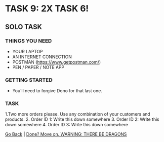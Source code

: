 # TASK 9: 2X TASK 6!

## SOLO TASK

### THINGS YOU NEED
- YOUR LAPTOP
- AN INTERNET CONNECTION
- POSTMAN (https://www.getpostman.com/)
- PEN / PAPER / NOTE APP

### GETTING STARTED
- You’ll need to forgive Dono for that last one.

### TASK
1.Two more orders please. Use any combination of your customers and products.
2. Order ID 1: Write this down somewhere
3. Order ID 2: Write this down somewhere
4. Order ID 3: Write this down somewhere

[Go Back](task8.md) | [Done? Move on. WARNING: THERE BE DRAGONS](task11.md)
